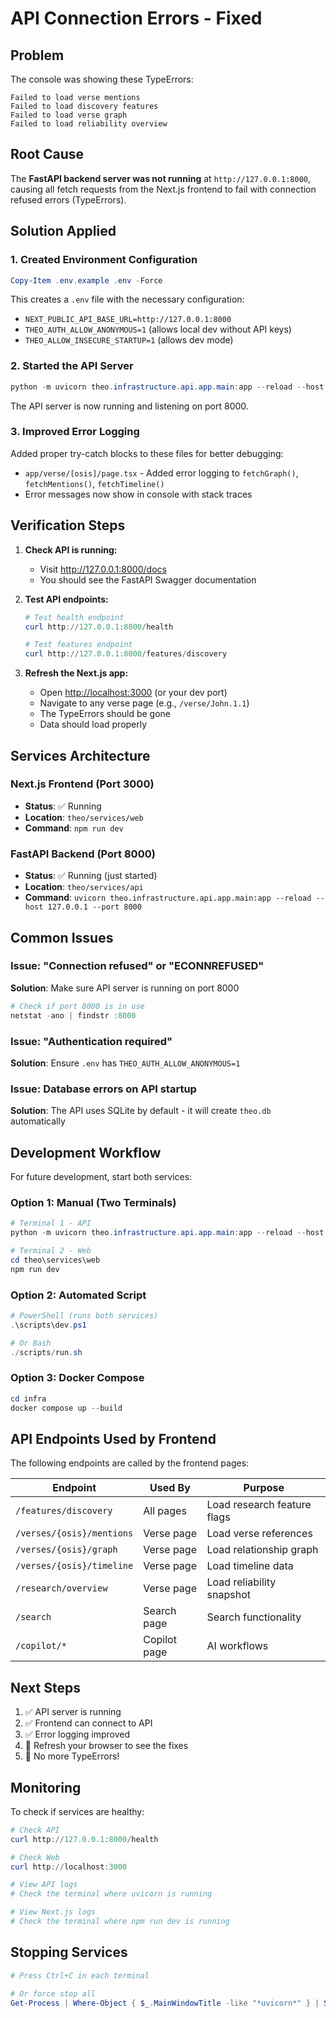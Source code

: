 # API Connection Errors - Fixed

## Problem

The console was showing these TypeErrors:

```text
Failed to load verse mentions
Failed to load discovery features  
Failed to load verse graph
Failed to load reliability overview
```

## Root Cause

The **FastAPI backend server was not running** at `http://127.0.0.1:8000`, causing all fetch requests from the Next.js frontend to fail with connection refused errors (TypeErrors).

## Solution Applied

### 1. Created Environment Configuration

```powershell
Copy-Item .env.example .env -Force
```

This creates a `.env` file with the necessary configuration:

- `NEXT_PUBLIC_API_BASE_URL=http://127.0.0.1:8000`
- `THEO_AUTH_ALLOW_ANONYMOUS=1` (allows local dev without API keys)
- `THEO_ALLOW_INSECURE_STARTUP=1` (allows dev mode)

### 2. Started the API Server

```powershell
python -m uvicorn theo.infrastructure.api.app.main:app --reload --host 127.0.0.1 --port 8000
```

The API server is now running and listening on port 8000.

### 3. Improved Error Logging

Added proper try-catch blocks to these files for better debugging:

- `app/verse/[osis]/page.tsx` - Added error logging to `fetchGraph()`, `fetchMentions()`, `fetchTimeline()`
- Error messages now show in console with stack traces

## Verification Steps

1. **Check API is running:**
   - Visit <http://127.0.0.1:8000/docs>
   - You should see the FastAPI Swagger documentation

2. **Test API endpoints:**

   ```powershell
   # Test health endpoint
   curl http://127.0.0.1:8000/health
   
   # Test features endpoint
   curl http://127.0.0.1:8000/features/discovery
   ```

3. **Refresh the Next.js app:**
   - Open <http://localhost:3000> (or your dev port)
   - Navigate to any verse page (e.g., `/verse/John.1.1`)
   - The TypeErrors should be gone
   - Data should load properly

## Services Architecture

### Next.js Frontend (Port 3000)

- **Status**: ✅ Running
- **Location**: `theo/services/web`
- **Command**: `npm run dev`

### FastAPI Backend (Port 8000)

- **Status**: ✅ Running (just started)
- **Location**: `theo/services/api`
- **Command**: `uvicorn theo.infrastructure.api.app.main:app --reload --host 127.0.0.1 --port 8000`

## Common Issues

### Issue: "Connection refused" or "ECONNREFUSED"

**Solution**: Make sure API server is running on port 8000

```powershell
# Check if port 8000 is in use
netstat -ano | findstr :8000
```

### Issue: "Authentication required"

**Solution**: Ensure `.env` has `THEO_AUTH_ALLOW_ANONYMOUS=1`

### Issue: Database errors on API startup

**Solution**: The API uses SQLite by default - it will create `theo.db` automatically

## Development Workflow

For future development, start both services:

### Option 1: Manual (Two Terminals)

```powershell
# Terminal 1 - API
python -m uvicorn theo.infrastructure.api.app.main:app --reload --host 127.0.0.1 --port 8000

# Terminal 2 - Web
cd theo\services\web
npm run dev
```

### Option 2: Automated Script

```powershell
# PowerShell (runs both services)
.\scripts\dev.ps1

# Or Bash
./scripts/run.sh
```

### Option 3: Docker Compose

```powershell
cd infra
docker compose up --build
```

## API Endpoints Used by Frontend

The following endpoints are called by the frontend pages:

| Endpoint | Used By | Purpose |
|----------|---------|---------|
| `/features/discovery` | All pages | Load research feature flags |
| `/verses/{osis}/mentions` | Verse page | Load verse references |
| `/verses/{osis}/graph` | Verse page | Load relationship graph |
| `/verses/{osis}/timeline` | Verse page | Load timeline data |
| `/research/overview` | Verse page | Load reliability snapshot |
| `/search` | Search page | Search functionality |
| `/copilot/*` | Copilot page | AI workflows |

## Next Steps

1. ✅ API server is running
2. ✅ Frontend can connect to API
3. ✅ Error logging improved
4. 🔄 Refresh your browser to see the fixes
5. 🎉 No more TypeErrors!

## Monitoring

To check if services are healthy:

```powershell
# Check API
curl http://127.0.0.1:8000/health

# Check Web
curl http://localhost:3000

# View API logs
# Check the terminal where uvicorn is running

# View Next.js logs  
# Check the terminal where npm run dev is running
```

## Stopping Services

```powershell
# Press Ctrl+C in each terminal

# Or force stop all
Get-Process | Where-Object { $_.MainWindowTitle -like "*uvicorn*" } | Stop-Process -Force
```
